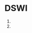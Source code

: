 # DSWI
 <ol>
      <li>
        <a href="https://adonaiviedondon.github.io/DSWI/exercicio1/home.html</a>
      </li>
      <li>
        <a href="https://adonaiviedondon.github.io/DSWI/exercicio2/conta.html</a>
      </li>
      <li>
        <a href="https://adonaiviedondon.github.io/DSWI/exercicio3/Home.html</a>
      </li>
  </ol>
